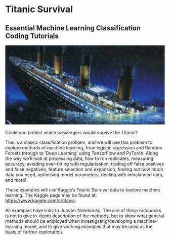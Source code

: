 # Titanic Survival

## Essential Machine Learning Classification Coding Tutorials

![](./images/titanic.png)

Could you predict which passengers would survive the Titanic?

This is a classic classification problem, and we will use this problem to explore methods of machine learning, from logistic regression and Random Forests through to ‘Deep Learning’ using TensorFlow and PyTorch. Along the way we’ll look at processing data, how to run replicates, measuring accuracy, avoiding over-fitting with regularisation, trading off false positives and false negatives, feature selection and expansion, finding out how much data you need, optimising model parameters, dealing with imbalanced data, and more!

These examples will use Kaggle’s Titanic Survival data to explore machine learning. The Kaggle page may be found at: https://www.kaggle.com/c/titanic.

All examples have links to Jupyter Notebooks. The aim of these notebooks is not to give in-depth description of the methods, but to show what general methods should be employed when investigating/developing a machine-learning model, and to give working examples that may be used as the basis of further exploration.
